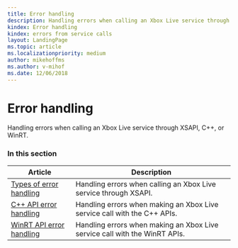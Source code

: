 ```yaml
---
title: Error handling
description: Handling errors when calling an Xbox Live service through XSAPI, C++, or WinRT.
kindex: Error handling
kindex: errors from service calls
layout: LandingPage
ms.topic: article
ms.localizationpriority: medium
author: mikehoffms
ms.author: v-mihof
ms.date: 12/06/2018
---
```


# Error handling

Handling errors when calling an Xbox Live service through XSAPI, C++, or WinRT.


### In this section

| Article | Description |
|---------|-------------|
| [Types of error handling](live-types-of-error-handling.md) | Handling errors when calling an Xbox Live service through XSAPI. |
| [C++ API error handling](live-error-handling-cpp.md) | Handling errors when making an Xbox Live service call with the C++ APIs. |
| [WinRT API error handling](live-error-handling-winrt.md) | Handling errors when making an Xbox Live service call with the WinRT APIs. |
